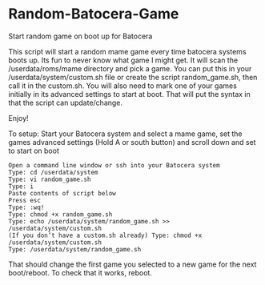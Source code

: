 # Random-Batocera-Game
Start random game on boot up for Batocera

This script will start a random mame game every time batocera systems boots up. Its fun to never know what game I might get. It will scan the /userdata/roms/mame directory and pick a game. You can put this in your /userdata/system/custom.sh file or create the script random_game.sh, then call it in the custom.sh. You will also need to mark one of your games initially in its advanced settings to start at boot. That will put the syntax in that the script can update/change.

Enjoy!

To setup:
Start your Batocera system and select a mame game, set the games advanced settings (Hold A or south button) and scroll down and set to start on boot

    Open a command line window or ssh into your Batocera system
    Type: cd /userdata/system
    Type: vi random_game.sh
    Type: i
    Paste contents of script below
    Press esc
    Type: :wq!
    Type: chmod +x random_game.sh
    Type: echo /userdata/system/random_game.sh >> /userdata/system/custom.sh
    (If you don’t have a custom.sh already) Type: chmod +x /userdata/system/custom.sh
    Type: /userdata/system/random_game.sh

That should change the first game you selected to a new game for the next boot/reboot.
To check that it works, reboot.

